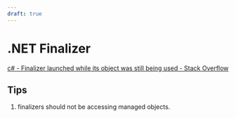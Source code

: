 ```yaml
---
draft: true
---
```


# .NET Finalizer

[c# - Finalizer launched while its object was still being used - Stack Overflow](https://stackoverflow.com/questions/134653/finalizer-launched-while-its-object-was-still-being-used)

## Tips

1. finalizers should not be accessing managed objects.
